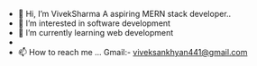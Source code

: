 - 👋 Hi, I’m VivekSharma A aspiring MERN stack developer..
- 👀 I’m interested in software development
- 🌱 I’m currently learning web development
- 
- 📫 How to reach me ...
    Gmail:-
    viveksankhyan441@gmail.com
